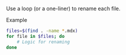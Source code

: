 Use a loop (or a one-liner) to rename each file.

Example

```bash
files=$(find . -name *.mdx)
for file in $files; do
    # Logic for renaming
done
```
